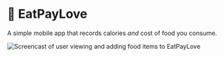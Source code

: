 # 👄 EatPayLove

A simple mobile app that records calories *and* cost of food you consume.

![Screencast of user viewing and adding food items to EatPayLove](https://i.imgur.com/A6elCpy.gif)
